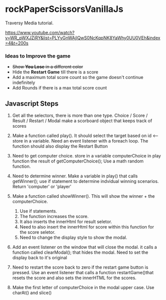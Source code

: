 # rockPaperScissorsVanillaJs

Traversy Media tutorial.

https://www.youtube.com/watch?v=WR_pWXJZiRY&list=PLYyGnWAjIQwS0NcKqpNK8YaWhy0UU0VEh&index=4&t=200s

### Ideas to Improve the game

- ~~Show **You Lose** in a different color~~
- Hide the **Restart Game** till there is a score
- Add a maximum total score count so the game doesn't continue indefinitely
- Add Rounds if there is a max total score count

## Javascript Steps

1. Get all the selectors, there is more than one type. Choice / Score / Result / Restart / Modal
   make a scorboard object that keeps track of scores

2. Make a function called play(). It should select the target based on id <-- store in a variable. Need an event listener with a foreach loop. The function should also display the Restart Button

3. Need to get computer choice. store in a variable computerChoice in play function the result of getComputerChoice(); Use a math random function.

4. Need to determine winner. Make a variable in play() that calls getWinner(); use if statement to determine indvidual winning scenarios. Return 'computer' or 'player'

5. Make a function called showWinner(). This will show the winner + the computerChoice.

   1. Use if statements.
   2. The function increases the score.
   3. It also inserts the innerHtml for result seletor.
   4. Need to also insert the innerHtml for score within this function for the score seletor.
   5. Need to change the display style to show the modal.

6. Add an event listener on the window that will close the modal. it calls a function called clearModal(); that hides the modal. Need to set the display back to it's original

7. Need to restart the score back to zero if the restart game button is pressed. Use an event listener that calls a function restartGame()that resets the score and also sets the innerHTML for the scores.

8. Make the first letter of computerChoice in the modal upper case. Use charAt() and slice()
